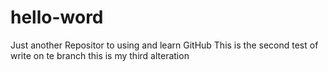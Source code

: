# hello-word
Just another Repositor to using and learn GitHub
This is the second test of write on te branch
this is my third alteration 
